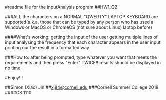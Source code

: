 #readme file for the inputAnalysis program
##HW1_Q2

###ALL the characters on a NORMAL "QWERTY" LAPTOP KEYBOARD are supported(a.k.a. those that can be typed by any person who has used a Windows or MacOS or ChromeOS (not sure about Linux) laptop before)

####What's working:
    getting the input of the user
    getting multiple lines of input
    analysing the frequency that each character appears in the user input
    printing our the result in a formatted way
    
###How to:
    after being prompted, type whatever you want that meets the requirements and then press "Enter" TWICE!! 
    results should be displayed in no time
    
#Enjoy!!!

##Simon (Xiao) Jin
##xj84@cornell.edu
###Cornell Summer College 2018
####CS 1110
